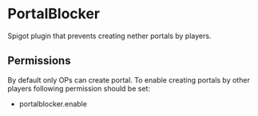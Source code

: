 # PortalBlocker
Spigot plugin that prevents creating nether portals by players.

## Permissions
By default only OPs can create portal. To enable creating portals by other players following permission should be set:

- portalblocker.enable
